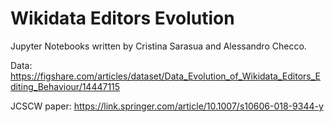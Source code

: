 # Wikidata Editors Evolution

Jupyter Notebooks written by Cristina Sarasua and Alessandro Checco.

Data: https://figshare.com/articles/dataset/Data_Evolution_of_Wikidata_Editors_Editing_Behaviour/14447115

JCSCW paper: https://link.springer.com/article/10.1007/s10606-018-9344-y

